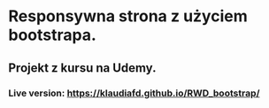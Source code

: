 # Responsywna strona z użyciem bootstrapa. #

## Projekt z kursu na Udemy. ##

### Live version: https://klaudiafd.github.io/RWD_bootstrap/ 

